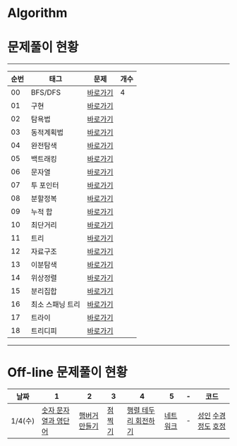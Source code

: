 # Algorithm

# 문제풀이 현황
- - -
|순번|태그|문제|개수|
|---|---|---|---|
|00|BFS/DFS|[바로가기](./jeongdo/BFS_DFS/README.md)|4
|01|구현|[바로가기]()
|02|탐욕법|[바로가기]()
|03|동적계획법|[바로가기]()
|04|완전탐색|[바로가기]()
|05|백트래킹|[바로가기]()
|06|문자열|[바로가기]()
|07|투 포인터|[바로가기]()
|08|분할정복|[바로가기]()
|09|누적 합|[바로가기]()
|10|최단거리|[바로가기]()
|11|트리|[바로가기]()
|12|자료구조|[바로가기]()
|13|이분탐색|[바로가기]()
|14|위상정렬|[바로가기]()
|15|분리집합|[바로가기]()
|16|최소 스패닝 트리|[바로가기]()
|17|트라이|[바로가기]()
|18|트리디피|[바로가기]()

- - -

# Off-line 문제풀이 현황
|날짜|1|2|3|4|5|-|코드|
|---|---|---|---|---|---|---|---|
|1/4(수)|[숫자 문자열과 영단어](https://school.programmers.co.kr/learn/courses/30/lessons/81301?language=javascript)|[햄버거 만들기](https://school.programmers.co.kr/learn/courses/30/lessons/133502?language=javascript#)|[점 찍기](https://school.programmers.co.kr/learn/courses/30/lessons/140107)|[행렬 테두리 회전하기](https://school.programmers.co.kr/learn/courses/30/lessons/77485)|[네트워크](https://school.programmers.co.kr/learn/courses/30/lessons/43162)|-|[성인]() [수경]() [정도](./jeongdo/offline/2023_01_04/) [호정]()|